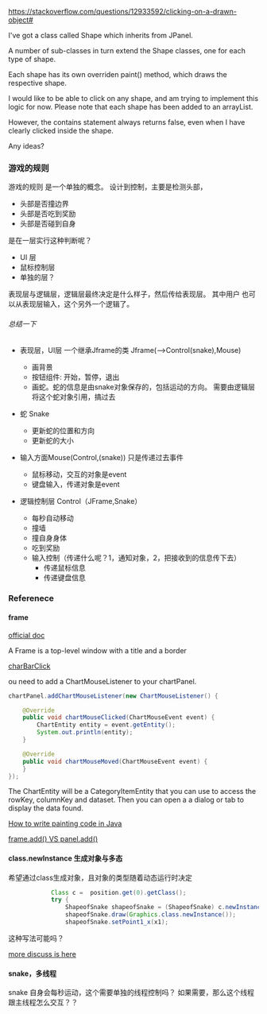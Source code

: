 https://stackoverflow.com/questions/12933592/clicking-on-a-drawn-object#

I've got a class called Shape which inherits from JPanel.

A number of sub-classes in turn extend the Shape classes, one for each type of shape.

Each shape has its own overriden paint() method, which draws the respective shape.

I would like to be able to click on any shape, and am trying to implement this logic for now. Please note that each shape has been added to an arrayList.

However, the contains statement always returns false, even when I have clearly clicked inside the shape.

Any ideas?

### 游戏的规则
游戏的规则 是一个单独的概念。
设计到控制，主要是检测头部，
- 头部是否撞边界
- 头部是否吃到奖励
- 头部是否碰到自身

是在一层实行这种判断呢？
- UI 层
- 鼠标控制层
- 单独的层？

表现层与逻辑层，逻辑层最终决定是什么样子，然后传给表现层。
其中用户 也可以从表现层输入，这个另外一个逻辑了。

###### 总结一下
- 表现层，UI层  一个继承Jframe的类 Jframe(-->Control(snake),Mouse)
    - 画背景
    - 按钮组件: 开始，暂停，退出
    - 画蛇。蛇的信息是由snake对象保存的，包括运动的方向。
    需要由逻辑层将这个蛇对象引用，搞过去
      
- 蛇 Snake
    - 更新蛇的位置和方向
    - 更新蛇的大小
    
- 输入方面Mouse(Control,(snake)) 只是传递过去事件
    - 鼠标移动，交互的对象是event
    - 键盘输入，传递对象是event
    
- 逻辑控制层 Control（JFrame,Snake）
    - 每秒自动移动
    - 撞墙
    - 撞自身身体
    - 吃到奖励
    - 输入控制（传递什么呢？1，通知对象，2，把接收到的信息传下去）
        - 传递鼠标信息
        - 传递键盘信息
  

    

### Referenece
#### frame
[official doc](https://docs.oracle.com/javase/tutorial/uiswing/components/frame.html)

A Frame is a top-level window with a title and a border

[charBarClick](https://stackoverflow.com/questions/28899094/java-swing-clickable-jfree-charts-clicked-each-bar-chart-or-pie-chart-to-open-n)

ou need to add a ChartMouseListener to your chartPanel.
```java
chartPanel.addChartMouseListener(new ChartMouseListener() {

    @Override
    public void chartMouseClicked(ChartMouseEvent event) {
        ChartEntity entity = event.getEntity();
        System.out.println(entity);
    }

    @Override
    public void chartMouseMoved(ChartMouseEvent event) {
    }
});
```
The ChartEntity will be a CategoryItemEntity that you can use to access the rowKey, columnKey and dataset. 
Then you can open a a dialog or tab to display the data found.

[How to write painting code in Java](http://java.sun.com/products/jfc/tsc/articles/painting/index.html)

[frame.add() VS panel.add()](https://stackoverflow.com/questions/10086936/java-adding-components-to-jframe)

#### class.newInstance 生成对象与多态
希望通过class生成对象，且对象的类型随着动态运行时决定
```java
            Class c =  position.get(0).getClass();
            try {
                ShapeofSnake shapeofSnake = (ShapeofSnake) c.newInstance();
                shapeofSnake.draw(Graphics.class.newInstance());
                shapeofSnake.setPoint1_x(x1);
```

这种写法可能吗？

[more discuss is here](https://www.mysmth.net/nForum/#!article/Java/436356)


#### snake，多线程
snake 自身会每秒运动，这个需要单独的线程控制吗？
如果需要，那么这个线程跟主线程怎么交互？？
